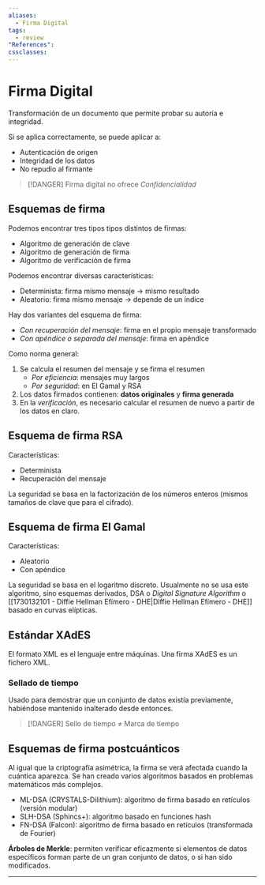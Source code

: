 ```yaml
---
aliases:
  - Firma Digital
tags:
  - review
"References":
cssclasses:
---
```

# Firma Digital

Transformación de un documento que permite probar su autoría e integridad.

Si se aplica correctamente, se puede aplicar a:
- Autenticación de origen
- Integridad de los datos
- No repudio al firmante

>[!DANGER]
>Firma digital no ofrece *Confidencialidad* 

## Esquemas de firma

Podemos encontrar tres tipos tipos distintos de firmas:
- Algoritmo de generación de clave
- Algoritmo de generación de firma
- Algoritmo de verificación de firma

Podemos encontrar diversas características:
- Determinista: firma mismo mensaje -> mismo resultado
- Aleatorio: firma mismo mensaje -> depende de un índice

Hay dos variantes del esquema de firma:
- *Con recuperación del mensaje*: firma en el propio mensaje transformado
- *Con apéndice o separada del mensaje*: firma en apéndice

Como norma general:
1. Se calcula el resumen del mensaje y se firma el resumen
	- *Por eficiencia*: mensajes muy largos
	- *Por seguridad*: en El Gamal y RSA
2. Los datos firmados contienen: **datos originales** y **firma generada**
3. En la *verificación*, es necesario calcular el resumen de nuevo a partir de los datos en claro.

## Esquema de firma RSA

Características:
- Determinista
- Recuperación del mensaje

La seguridad se basa en la factorización de los números enteros (mismos tamaños de clave que para el cifrado).

## Esquema de firma El Gamal

Características:
- Aleatorio
- Con apéndice

La seguridad se basa en el logaritmo discreto. Usualmente no se usa este algoritmo, sino esquemas derivados, DSA o *Digital Signature Algorithm* o [[1730132101 - Diffie Hellman Efímero - DHE|Diffie Hellman Efímero - DHE]] basado en curvas elípticas.

## Estándar XAdES

El formato XML es el lenguaje entre máquinas. Una firma XAdES es un fichero XML. 

### Sellado de tiempo

Usado para demostrar que un conjunto de datos existía previamente, habiéndose mantenido inalterado desde entonces.

>[!DANGER]
>Sello de tiempo $\neq$ Marca de tiempo

## Esquemas de firma postcuánticos

Al igual que la criptografía asimétrica, la firma se verá afectada cuando la cuántica aparezca. Se han creado varios algoritmos basados en problemas matemáticos más complejos.

- ML-DSA (CRYSTALS-Dilithium): algoritmo de firma basado en retículos (versión modular)
- SLH-DSA (Sphincs+): algoritmo basado en funciones hash
- FN-DSA (Falcon): algoritmo de firma basado en retículos (transformada de Fourier)

**Árboles de Merkle**: permiten verificar eficazmente si elementos de datos específicos forman parte de un gran conjunto de datos, o si han sido modificados.
***